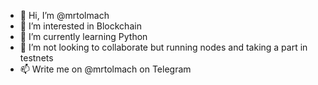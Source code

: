 - 👋 Hi, I’m @mrtolmach
- 👀 I’m interested in Blockchain
- 🌱 I’m currently learning Python
- 💞️ I’m not looking to collaborate but running nodes and taking a part in testnets 
- 📫 Write me on @mrtolmach on Telegram

<!---
mrtolmach/mrtolmach is a ✨ special ✨ repository because its `README.md` (this file) appears on your GitHub profile.
You can click the Preview link to take a look at your changes.
--->
